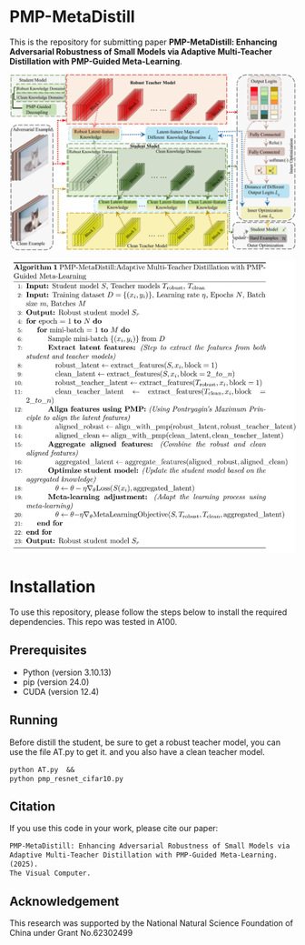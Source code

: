 # PMP-MetaDistill
This is the repository for submitting paper
**PMP-MetaDistill: Enhancing Adversarial Robustness of Small Models via Adaptive Multi-Teacher Distillation with PMP-Guided Meta-Learning**.

![image](figures/multi-teacher-whole.jpg)

![Algorithm](https://github.com/linzechaochao/PMP-MetaDistill/blob/master/figures/Algorithm-of-PMP-MetaDistill.jpg)

# Installation
To use this repository, please follow the steps below to install the required dependencies.
This repo was tested in A100.

## Prerequisites
- Python (version 3.10.13)
- pip (version 24.0)
- CUDA (version 12.4)

## Running
Before distill the student, be sure to get a robust teacher model, you can use the file AT.py to get it.
and you also have a clean teacher model.
```
python AT.py  &&
python pmp_resnet_cifar10.py
```
## Citation
If you use this code in your work, please cite our paper:
```
PMP-MetaDistill: Enhancing Adversarial Robustness of Small Models via Adaptive Multi-Teacher Distillation with PMP-Guided Meta-Learning. (2025).
The Visual Computer. 
```

## Acknowledgement
This research was supported by the National Natural Science Foundation of China under Grant No.62302499
